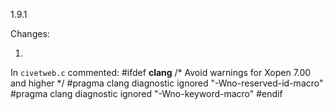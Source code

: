 1.9.1


Changes:

1)

In `civetweb.c` commented:
#ifdef __clang__
/* Avoid warnings for Xopen 7.00 and higher */
#pragma clang diagnostic ignored "-Wno-reserved-id-macro"
#pragma clang diagnostic ignored "-Wno-keyword-macro"
#endif
